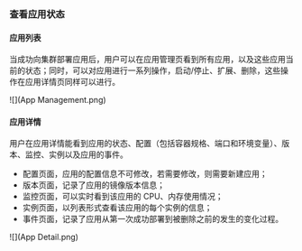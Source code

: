 ### 查看应用状态

#### 应用列表

当成功向集群部署应用后，用户可以在应用管理页看到所有应用，以及这些应用当前的状态；同时，可以对应用进行一系列操作，启动/停止、扩展、删除，这些操作在应用详情页同样可以进行。     

![](App Management.png)

#### 应用详情

用户在应用详情能看到应用的状态、配置（包括容器规格、端口和环境变量）、版本、监控、实例以及应用的事件。  

- 配置页面，应用的配置信息不可修改，若需要修改，则需要新建应用；  
- 版本页面，记录了应用的镜像版本信息；  
- 监控页面，可以实时看到该应用的 CPU、内存使用情况；  
- 实例页面，以列表形式查看该应用的每个实例的信息；  
- 事件页面，记录了应用从第一次成功部署到被删除之前的发生的变化过程。  

![](App Detail.png)    